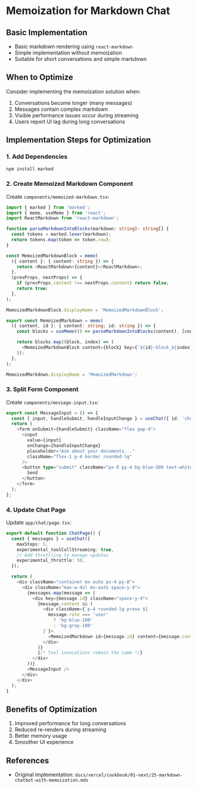 # Memoization for Markdown Chat

## Basic Implementation
- Basic markdown rendering using `react-markdown`
- Simple implementation without memoization
- Suitable for short conversations and simple markdown

## When to Optimize
Consider implementing the memoization solution when:
1. Conversations become longer (many messages)
2. Messages contain complex markdown
3. Visible performance issues occur during streaming
4. Users report UI lag during long conversations

## Implementation Steps for Optimization

### 1. Add Dependencies
```bash
npm install marked
```

### 2. Create Memoized Markdown Component
Create `components/memoized-markdown.tsx`:
```typescript
import { marked } from 'marked';
import { memo, useMemo } from 'react';
import ReactMarkdown from 'react-markdown';

function parseMarkdownIntoBlocks(markdown: string): string[] {
  const tokens = marked.lexer(markdown);
  return tokens.map(token => token.raw);
}

const MemoizedMarkdownBlock = memo(
  ({ content }: { content: string }) => {
    return <ReactMarkdown>{content}</ReactMarkdown>;
  },
  (prevProps, nextProps) => {
    if (prevProps.content !== nextProps.content) return false;
    return true;
  },
);

MemoizedMarkdownBlock.displayName = 'MemoizedMarkdownBlock';

export const MemoizedMarkdown = memo(
  ({ content, id }: { content: string; id: string }) => {
    const blocks = useMemo(() => parseMarkdownIntoBlocks(content), [content]);

    return blocks.map((block, index) => (
      <MemoizedMarkdownBlock content={block} key={`${id}-block_${index}`} />
    ));
  },
);

MemoizedMarkdown.displayName = 'MemoizedMarkdown';
```

### 3. Split Form Component
Create `components/message-input.tsx`:
```typescript
export const MessageInput = () => {
  const { input, handleSubmit, handleInputChange } = useChat({ id: 'chat' });
  return (
    <form onSubmit={handleSubmit} className="flex gap-4">
      <input
        value={input}
        onChange={handleInputChange}
        placeholder="Ask about your documents..."
        className="flex-1 p-4 border rounded-lg"
      />
      <button type="submit" className="px-8 py-4 bg-blue-500 text-white rounded-lg">
        Send
      </button>
    </form>
  );
};
```

### 4. Update Chat Page
Update `app/chat/page.tsx`:
```typescript
export default function ChatPage() {
  const { messages } = useChat({
    maxSteps: 5,
    experimental_toolCallStreaming: true,
    // Add throttling to manage updates
    experimental_throttle: 50,
  });

  return (
    <div className="container mx-auto px-4 py-8">
      <div className="max-w-4xl mx-auto space-y-4">
        {messages.map(message => (
          <div key={message.id} className="space-y-4">
            {message.content && (
              <div className={`p-4 rounded-lg prose ${
                message.role === 'user' 
                  ? 'bg-blue-100' 
                  : 'bg-gray-100'
              }`}>
                <MemoizedMarkdown id={message.id} content={message.content} />
              </div>
            )}
            {/* Tool invocations remain the same */}
          </div>
        ))}
        <MessageInput />
      </div>
    </div>
  );
}
```

## Benefits of Optimization
1. Improved performance for long conversations
2. Reduced re-renders during streaming
3. Better memory usage
4. Smoother UI experience

## References
- Original implementation: `docs/vercel/cookbook/01-next/25-markdown-chatbot-with-memoization.mdx`